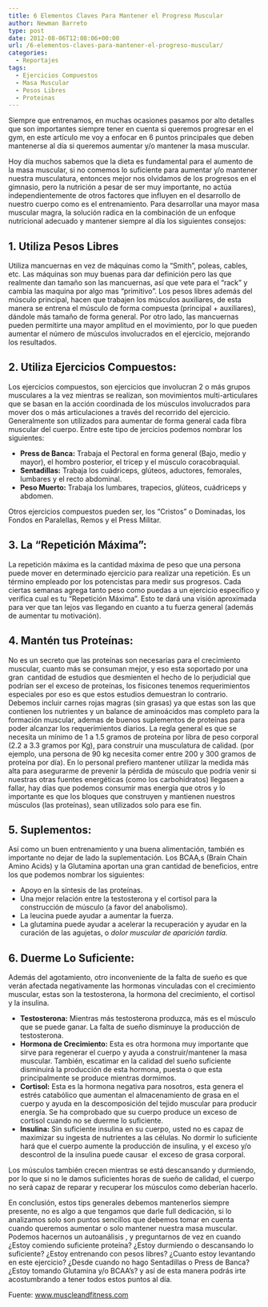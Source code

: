 ```yaml
---
title: 6 Elementos Claves Para Mantener el Progreso Muscular
author: Newman Barreto
type: post
date: 2012-08-06T12:08:06+00:00
url: /6-elementos-claves-para-mantener-el-progreso-muscular/
categories:
  - Reportajes
tags:
  - Ejercicios Compuestos
  - Masa Muscular
  - Pesos Libres
  - Proteinas
---
```

<span class="main-paragraph">Siempre que entrenamos, en muchas ocasiones pasamos por alto detalles que son importantes siempre tener en cuenta si queremos progresar en el gym, en este artículo me voy a enfocar en 6 puntos principales que deben mantenerse al día si queremos aumentar y/o mantener la masa muscular.</span>

Hoy día muchos sabemos que la dieta es fundamental para el aumento de la masa muscular, si no comemos lo suficiente para aumentar y/o mantener nuestra musculatura, entonces mejor nos olvidamos de los progresos en el gimnasio, pero la nutrición a pesar de ser muy importante, no actúa independientemente de otros factores que influyen en el desarrollo de nuestro cuerpo como es el entrenamiento. Para desarrollar una mayor masa muscular magra, la solución radica en la combinación de un enfoque nutricional adecuado y mantener siempre al día los siguientes consejos:

## 1. Utiliza Pesos Libres

Utiliza mancuernas en vez de máquinas como la &#8220;Smith&#8221;, poleas, cables, etc. Las máquinas son muy buenas para dar definición pero las que realmente dan tamaño son las mancuernas, así que vete para el &#8220;rack&#8221; y cambia las maquina por algo mas &#8220;primitivo&#8221;. Los pesos libres además del músculo principal, hacen que trabajen los músculos auxiliares, de esta manera se entrena el músculo de forma compuesta (principal + auxiliares), dándole más tamaño de forma general. Por otro lado, las mancuernas pueden permitirte una mayor amplitud en el movimiento, por lo que pueden aumentar el número de músculos involucrados en el ejercicio, mejorando los resultados.

## 2. Utiliza Ejercicios Compuestos:

Los ejercicios compuestos, son ejercicios que involucran 2 o más grupos musculares a la vez mientras se realizan, son movimientos multi-articulares que se basan en la acción coordinada de los músculos involucrados para mover dos o más articulaciones a través del recorrido del ejercicio. Generalmente son utilizados para aumentar de forma general cada fibra muscular del cuerpo. Entre este tipo de jercicios podemos nombrar los siguientes:

  * **Press de Banca:** Trabaja el Pectoral en forma general (Bajo, medio y mayor), el hombro posterior, el tricep y el músculo coracobraquial.
  * **Sentadillas:** Trabaja los cuádriceps, glúteos, aductores, femorales, lumbares y el recto abdominal.
  * **Peso Muerto:** Trabaja los lumbares, trapecios, glúteos, cuádriceps y abdomen.

Otros ejercicios compuestos pueden ser, los &#8220;Cristos&#8221; o Dominadas, los Fondos en Paralellas, Remos y el Press Militar.

## 3. La &#8220;Repetición Máxima&#8221;:

La repetición máxima es la cantidad máxima de peso que una persona puede mover en determinado ejercicio para realizar una repetición. Es un término empleado por los potencistas para medir sus progresos. Cada ciertas semanas agrega tanto peso como puedas a un ejercicio específico y verifica cual es tu &#8220;Repetición Máxima&#8221;. Esto te dará una visión aproximada para ver que tan lejos vas llegando en cuanto a tu fuerza general (además de aumentar tu motivación).

## 4. Mantén tus Proteínas:

No es un secreto que las proteínas son necesarias para el crecimiento muscular, cuanto más se consuman mejor, y eso esta soportado por una gran  cantidad de estudios que desmienten el hecho de lo perjudicial que podrían ser el exceso de proteínas, los fisicones tenemos requerimientos especiales por eso es que estos estudios demuestran lo contrario. Debemos incluir carnes rojas magras (sin grasas) ya que estas son las que contienen los nutrientes y un balance de aminoácidos mas completo para la formación muscular, ademas de buenos suplementos de proteínas para poder alcanzar los requerimientos diarios. La regla general es que se necesita un mínimo de 1 a 1.5 gramos de proteína por libra de peso corporal (2.2 a 3.3 gramos por Kg), para construir una musculatura de calidad. (por ejemplo, una persona de 90 kg necesita comer entre 200 y 300 gramos de proteína por día). En lo personal prefiero mantener utilizar la medida más alta para asegurarme de prevenir la pérdida de músculo que podría venir si nuestras otras fuentes energéticas (como los carbohidratos) llegasen a fallar, hay días que podemos consumir mas energía que otros y lo importante es que los bloques que construyen y mantienen nuestros músculos (las proteínas), sean utilizados solo para ese fin.

## 5. Suplementos:

Así como un buen entrenamiento y una buena alimentación, también es importante no dejar de lado la suplementación. Los BCAA,s (Brain Chain Amino Acids) y la Glutamina aportan una gran cantidad de beneficios, entre los que podemos nombrar los siguientes:

  * Apoyo en la síntesis de las proteínas.
  * Una mejor relación entre la testosterona y el cortisol para la construcción de músculo (a favor del anabolismo).
  * La leucina puede ayudar a aumentar la fuerza.
  * La glutamina puede ayudar a acelerar la recuperación y ayudar en la curación de las agujetas, o _dolor muscular de aparición tardía._

## 6. Duerme Lo Suficiente:

Además del agotamiento, otro inconveniente de la falta de sueño es que verán afectada negativamente las hormonas vinculadas con el crecimiento muscular, estas son la testosterona, la hormona del crecimiento, el cortisol y la insulina.

  * **Testosterona:** Mientras más testosterona produzca, más es el músculo que se puede ganar. La falta de sueño disminuye la producción de testosterona.
  * **Hormona de Crecimiento:** Esta es otra hormona muy importante que sirve para regenerar el cuerpo y ayuda a construir/mantener la masa muscular. También, escatimar en la calidad del sueño suficiente disminuirá la producción de esta hormona, puesta o que esta principalmente se produce mientras dormimos.
  * **Cortisol:** Esta es la hormona negativa para nosotros, esta genera el estrés catabólico que aumentan el almacenamiento de grasa en el cuerpo y ayuda en la descomposición del tejido muscular para producir energía. Se ha comprobado que su cuerpo produce un exceso de cortisol cuando no se duerme lo suficiente.
  * **Insulina:** Sin suficiente insulina en su cuerpo, usted no es capaz de maximizar su ingesta de nutrientes a las células. No dormir lo suficiente hará que el cuerpo aumente la producción de insulina, y el exceso y/o descontrol de la insulina puede causar  el exceso de grasa corporal.

Los músculos también crecen mientras se está descansando y durmiendo, por lo que si no le damos suficientes horas de sueño de calidad, el cuerpo no será capaz de reparar y recuperar los músculos como deberían hacerlo.

En conclusión, estos tips generales debemos mantenerlos siempre presente, no es algo a que tengamos que darle full dedicación, si lo analizamos solo son puntos sencillos que debemos tomar en cuenta cuando queremos aumentar o solo mantener nuestra masa muscular. Podemos hacernos un autoanálisis , y preguntarnos de vez en cuando ¿Estoy comiendo suficiente proteína? ¿Estoy durmiendo o descansando lo suficiente? ¿Estoy entrenando con pesos libres? ¿Cuanto estoy levantando en este ejercicio? ¿Desde cuando no hago Sentadillas o Press de Banca? ¿Estoy tomando Glutamina y/o BCAA&#8217;s? y así de esta manera podrás irte acostumbrando a tener todos estos puntos al día.

Fuente: <a title="Six Keys Getting Jacked" href="http://www.muscleandfitness.com/training/other/six-keys-getting-jacked" target="_blank">www.muscleandfitness.com</a>